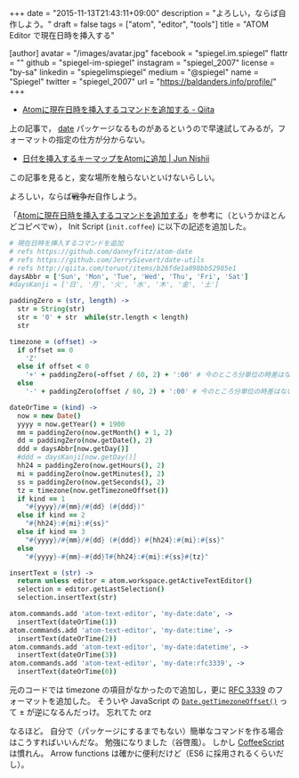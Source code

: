 +++
date = "2015-11-13T21:43:11+09:00"
description = "よろしい，ならば自作しよう。"
draft = false
tags = ["atom", "editor", "tools"]
title = "ATOM Editor で現在日時を挿入する"

[author]
  avatar = "/images/avatar.jpg"
  facebook = "spiegel.im.spiegel"
  flattr = ""
  github = "spiegel-im-spiegel"
  instagram = "spiegel_2007"
  license = "by-sa"
  linkedin = "spiegelimspiegel"
  medium = "@spiegel"
  name = "Spiegel"
  twitter = "spiegel_2007"
  url = "https://baldanders.info/profile/"
+++

- [Atomに現在日時を挿入するコマンドを追加する - Qiita](http://qiita.com/toruot/items/b26fde1a898bb52985e1)

上の記事で， [date](https://atom.io/packages/date) パッケージなるものがあるというので早速試してみるが，フォーマットの指定の仕方が分からない。

- [日付を挿入するキーマップをAtomに追加 | Jun Nishii](http://bcl.sci.yamaguchi-u.ac.jp/~jun/ja/blog/150221-insert_date_keymap_to_atom)

この記事を見ると，変な場所を触らないといけないらしい。

よろしい，ならば~~戦争だ~~自作しよう。

「[Atomに現在日時を挿入するコマンドを追加する](http://qiita.com/toruot/items/b26fde1a898bb52985e1)」を参考に（というかほとんどコピペでw）， Init Script (`init.coffee`) に以下の記述を追加した。

```coffee
# 現在日時を挿入するコマンドを追加
# refs https://github.com/dannyfritz/atom-date
# refs https://github.com/JerrySievert/date-utils
# refs http://qiita.com/toruot/items/b26fde1a898bb52985e1
daysAbbr = ['Sun', 'Mon', 'Tue', 'Wed', 'Thu', 'Fri', 'Sat']
#daysKanji = ['日', '月', '火', '水', '木', '金', '土']

paddingZero = (str, length) ->
  str = String(str)
  str = '0' + str  while(str.length < length)
  str

timezone = (offset) ->
  if offset == 0
    'Z'
  else if offset < 0
    '+' + paddingZero(-offset / 60, 2) + ':00' # 今のところ分単位の時差はないので計算を端折る
  else
    '-' + paddingZero(offset / 60, 2) + ':00' # 今のところ分単位の時差はないので計算を端折る

dateOrTime = (kind) ->
  now = new Date()
  yyyy = now.getYear() + 1900
  mm = paddingZero(now.getMonth() + 1, 2)
  dd = paddingZero(now.getDate(), 2)
  ddd = daysAbbr[now.getDay()]
  #ddd = daysKanji[now.getDay()]
  hh24 = paddingZero(now.getHours(), 2)
  mi = paddingZero(now.getMinutes(), 2)
  ss = paddingZero(now.getSeconds(), 2)
  tz = timezone(now.getTimezoneOffset())
  if kind == 1
    "#{yyyy}/#{mm}/#{dd} (#{ddd})"
  else if kind == 2
    "#{hh24}:#{mi}:#{ss}"
  else if kind == 3
    "#{yyyy}/#{mm}/#{dd} (#{ddd}) #{hh24}:#{mi}:#{ss}"
  else
    "#{yyyy}-#{mm}-#{dd}T#{hh24}:#{mi}:#{ss}#{tz}"

insertText = (str) ->
  return unless editor = atom.workspace.getActiveTextEditor()
  selection = editor.getLastSelection()
  selection.insertText(str)

atom.commands.add 'atom-text-editor', 'my-date:date', ->
  insertText(dateOrTime(1))
atom.commands.add 'atom-text-editor', 'my-date:time', ->
  insertText(dateOrTime(2))
atom.commands.add 'atom-text-editor', 'my-date:datetime', ->
  insertText(dateOrTime(3))
atom.commands.add 'atom-text-editor', 'my-date:rfc3339', ->
  insertText(dateOrTime(0))
```

元のコードでは timezone の項目がなかったので追加し，更に [RFC 3339](https://www.ietf.org/rfc/rfc3339.txt) のフォーマットを追加した。
そういや JavaScript の [`Date.getTimezoneOffset()`](https://developer.mozilla.org/ja/docs/Web/JavaScript/Reference/Global_Objects/Date/getTimezoneOffset) って ± が逆になるんだっけ。
忘れてた orz

なるほど。
自分で（パッケージにするまでもない）簡単なコマンドを作る場合はこうすればいいんだな。
勉強になりました（谷啓風）。
しかし [CoffeeScript](http://coffeescript.org/) は慣れん。
Arrow functions は確かに便利だけど（ES6 に採用されるくらいだし）。
